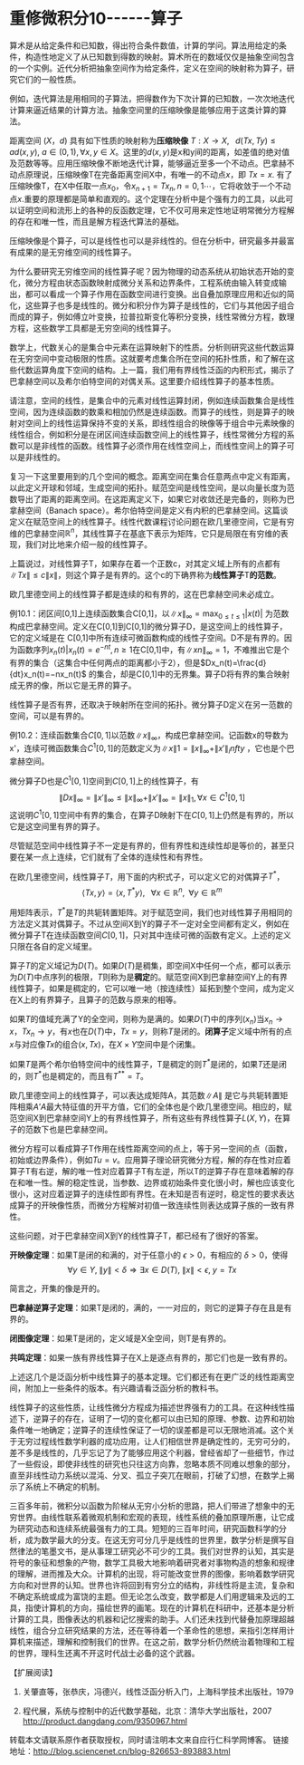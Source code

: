 # 重修微积分10------算子

算术是从给定条件和已知数，得出符合条件数值，计算的学问。算法用给定的条件，构造性地定义了从已知数到得数的映射。算术所在的数域仅仅是抽象空间包含的一个实例。近代分析把抽象空间作为给定条件，定义在空间的映射称为算子，研究它们的一般性质。

例如，迭代算法是用相同的子算法，把得数作为下次计算的已知数，一次次地迭代计算来逼近结果的计算方法。抽象空间里的压缩映像是能够应用于这类计算的算法。

距离空间 $(X，d)$ 具有如下性质的映射称为**压缩映像**
$T: X \rightarrow X, \;$ $\; d(Tx, Ty)\leq ad(x,y)$,
$a\in(0,1),\forall x,y \in X$。这里的$d(x,y)$是x和y间的距离，如差值的绝对值及范数等等。应用压缩映像不断地迭代计算，能够逼近至多一个不动点。巴拿赫不动点原理说，压缩映像T在完备距离空间X中，有唯一的不动点$x$，即
$Tx = x$.
有了压缩映像T，在X中任取一点$x_0$，令$x_{n+1} =Tx_n, n=0,1\cdots$，它将收敛于一个不动点$x$.重要的原理都是简单和直观的。这个定理在分析中是个强有力的工具，以此可以证明空间和流形上的各种的反函数定理，它不仅可用来定性地证明常微分方程解的存在和唯一性，而且是解方程迭代算法的基础。

压缩映像是个算子，可以是线性也可以是非线性的。但在分析中，研究最多并最富有成果的是无穷维空间的线性算子。

为什么要研究无穷维空间的线性算子呢？因为物理的动态系统从初始状态开始的变化，微分方程由状态函数映射成微分关系和边界条件，工程系统由输入转变成输出，都可以看成一个算子作用在函数空间进行变换。出自叠加原理应用和近似的简化，这些算子也多是线性的。微分和积分作为算子是线性的，它们与其他因子组合而成的算子，例如傅立叶变换，拉普拉斯变化等积分变换，线性常微分方程，数理方程，这些数学工具都是无穷空间的线性算子。

数学上，代数关心的是集合中元素在运算映射下的性质。分析则研究这些代数运算在无穷空间中变动极限的性质。这就要考虑集合所在空间的拓扑性质，和了解在这些代数运算角度下空间的结构。上一篇，我们用有界线性泛函的内积形式，揭示了巴拿赫空间以及希尔伯特空间的对偶关系。这里要介绍线性算子的基本性质。

请注意，空间的线性，是集合中的元素对线性运算封闭，例如连续函数集合是线性空间，因为连续函数的数乘和相加仍然是连续函数。而算子的线性，则是算子的映射对空间上的线性运算保持不变的关系，即线性组合的映像等于组合中元素映像的线性组合，例如积分是在闭区间连续函数空间上的线性算子，线性常微分方程的系数可以是非线性的函数。线性算子必须作用在线性空间上，而线性空间上的算子可以是非线性的。

复习一下这里要用到的几个空间的概念。距离空间在集合任意两点中定义有距离，以此定义开球和邻域，生成空间的拓扑。赋范空间是线性空间，是以向量长度为范数导出了距离的距离空间。在这距离定义下，如果它对收敛还是完备的，则称为巴拿赫空间（Banach
space）。希尔伯特空间是定义有内积的巴拿赫空间。这篇谈定义在赋范空间上的线性算子。线性代数课程讨论问题在欧几里德空间，它是有穷维的巴拿赫空间$\mathbb{R}^n$，其线性算子在基底下表示为矩阵，它只是局限在有穷维的表现，我们对比地来介绍一般的线性算子。

上篇说过，对线性算子T，如果存在着一个正数c，对其定义域上所有的点都有$\|Tx\| \leq c\|x\|$，则这个算子是有界的。这个c的下确界称为**线性算子**T**的范数**。

欧几里德空间上的线性算子都是连续的和有界的，这在巴拿赫空间未必成立。

例10.1：闭区间\[0,1\]上连续函数集合C\[0,1\]，以$\|x\|_\infty = \max_{0\leq t \leq 1} |x(t)|$
为范数构成巴拿赫空间。定义在C\[0,1\]到C\[0,1\]的微分算子D，是这空间上的线性算子，它的定义域是在
C\[0,1\]中所有连续可微函数构成的线性子空间。D不是有界的。因为函数序列$x_n(t)|x_n(t)=e^{−nt}, n\geq 1$在C\[0,1\]中，有$\|xn\|_\infty =1$，不难推出它是个有界的集合（这集合中任何两点的距离都小于2），但是$Dx_n(t)=\frac{d}{dt}x_n(t)=−nx_n(t)$
的集合，却是C\[0,1\]中的无界集。算子D将有界的集合映射成无界的像，所以它是无界的算子。

线性算子是否有界，还取决于映射所在空间的拓扑。微分算子D定义在另一范数的空间，可以是有界的。

例10.2：连续函数集合$C[0,1]$以范数$\|x\|_\infty$，构成巴拿赫空间。记函数x的导数为x'，连续可微函数集合$C^1[0,1]$的范数定义为$\|x\|1= \|x\|_\infty +\|x′\|_infty$
，它也是个巴拿赫空间。

微分算子D也是$C^1[0,1]$空间到$C[0,1]$上的线性算子，有
$$\|Dx\|_\infty =\|x′\|_\infty \leq \|x\|_\infty +\|x′\|_\infty =\|x\|_1,\forall x \in C^1[0,1]$$
这说明$C^1[0,1]$空间中有界的集合，在算子D映射下在$C[0,1]$上仍然是有界的，所以它是这空间里有界的算子。

尽管赋范空间中线性算子不一定是有界的，但有界性和连续性却是等价的，甚至只要在某一点上连续，它们就有了全体的连续性和有界性。

在欧几里德空间，线性算子$T$，用下面的内积式子，可以定义它的对偶算子$T^*$，
$$\left\langle Tx, y \right \rangle = \left \langle x, T^* y \right \rangle, \;\;\;  \forall x \in \mathbb{R}^n, \;\; \forall y \in \mathbb{R}^m$$

用矩阵表示，$T^*$是$T$的共轭转置矩阵。对于赋范空间，我们也对线性算子用相同的方法定义其对偶算子。不过从空间X到Y的算子不一定对全空间都有定义，例如在微分算子T在连续函数空间$C[0,1]$，只对其中连续可微的函数有定义。上述的定义只限在各自的定义域里。

算子$T$的定义域记为$D(T)$。如果$D(T)$是稠集，即空间X中任何一个点，都可以表示为$D(T)$中点序列的极限，$T$则称为是**稠定**的。赋范空间X到巴拿赫空间Y上的有界线性算子，如果是稠定的，它可以唯一地（按连续性）延拓到整个空间，成为定义在X上的有界算子，且算子的范数与原来的相等。

如果$T$的值域充满了Y的全空间，则称为是满的。如果$D(T)$中的序列$(x_n)$当$x_n \rightarrow x，Tx_n \rightarrow y$，有$x$也在$D(T)$中，$Tx=y$，则称$T$是闭的。**闭算子**定义域中所有的点$x$与对应像$Tx$的组合$(x, Tx)$，在$X\times Y$空间中是个闭集。

如果$T$是两个希尔伯特空间中的线性算子，T是稠定的则$T^*$是闭的，如果$T$还是闭的，则$T^*$也是稠定的，而且有$T^{**}=T$。

欧几里德空间上的线性算子，可以表达成矩阵A，其范数$\|A\|$
是它与共轭转置矩阵相乘$A’A$最大特征值的开平方值，它们的全体也是个欧几里德空间。相应的，赋范空间X到巴拿赫空间Y上的有界线性算子，所有这些有界线性算子$L(X,Y)$，在算子的范数下也是巴拿赫空间。

微分方程可以看成算子T作用在线性距离空间的点上，等于另一空间的点（函数，初始或边界条件），例如$Tu=v$。应用算子理论研究微分方程，解的存在性对应着算子T有右逆，解的唯一性对应着算子T有左逆，所以T的逆算子存在意味着解的存在和唯一性。解的稳定性说，当参数、边界或初始条件变化很小时，解也应该变化很小，这对应着逆算子的连续性即有界性。在未知是否有逆时，稳定性的要求表达成算子的开映像性质，而微分方程解对初值一致连续性则表达成算子族的一致有界性。

这些问题，对于巴拿赫空间X到Y的线性算子T，都已经有了很好的答案。

**开映像定理**：如果T是闭的和满的，对于任意小的 $\epsilon >0$，有相应的
$\delta >0$，使得
$$\forall y\in Y, \; \left \| y \right \| < \delta \Rightarrow \exists x \in D(T), \; \left\|x\right\|<\epsilon , \; y=Tx$$

简言之，开集的像是开的。

**巴拿赫逆算子定理**：如果T是闭的，满的，一一对应的，则它的逆算子存在且是有界的。

**闭图像定理**：如果T是闭的，定义域是X全空间，则T是有界的。

**共鸣定理**：如果一族有界线性算子在X上是逐点有界的，那它们也是一致有界的。

上述这几个是泛函分析中线性算子的基本定理。它们都还有在更广泛的线性距离空间，附加上一些条件的版本。有兴趣请看泛函分析的教科书。

线性算子的这些性质，让线性微分方程成为描述世界强有力的工具。在这种线性描述下，逆算子的存在，证明了一切的变化都可以由已知的原理、参数、边界和初始条件唯一地确定；逆算子的连续性保证了一切的误差都是可以无限地消减。这个关于无穷过程线性数学利器的成功应用，让人们相信世界是确定性的，无穷可分的，差不多是线性的，几乎忘记了为了能够应用这个利器，曾经省却了一些细节，作过了一些假设，即使非线性的研究也只往这方向靠，忽略本质不同难以想象的部分，直至非线性动力系统以混沌、分叉、孤立子突兀在眼前，打破了幻想，在数学上揭示了系统上不确定的机制。

三百多年前，微积分以函数为阶梯从无穷小分析的思路，把人们带进了想象中的无穷世界。由线性联系着微观机制和宏观的表现，线性系统的叠加原理所惠，让它成为研究动态和连续系统最强有力的工具。短短的三百年时间，研究函数科学的分析，成为数学最大的分支。在这无穷可分几乎是线性的世界里，数学分析是撰写自然律法的笔墨文书，是从事理工研究必不可少的工具。我们对世界的认知，其实是符号的象征和想象的产物，数学工具极大地影响着研究者对事物构造的想象和规律的理解，进而推及大众。计算机的出现，将可能改变世界的图像，影响着数学研究方向和对世界的认知。世界也许将回到有穷分立的结构，非线性将是主流，复杂和不确定系统或成为富饶的主题。但无论怎么改变，数学都是人们用逻辑来及远的工具，指使计算机的方向，描绘世界的画笔。现在的计算机在科研中，还基本是分析计算的工具，图像表达的机器和记忆搜索的助手。人们还未找到代替叠加原理超越线性，组合分立研究结果的方法，还在等待着一个革命性的思想，来指引怎样用计算机来描述，理解和控制我们的世界。在这之前，数学分析仍然统治着物理和工程的世界，理科生还离不开这时代战士必备的这个武器。

【扩展阅读】

1.  关肇直等，张恭庆，冯德兴，线性泛函分析入门，上海科学技术出版社，1979

2.  程代展，系统与控制中的近代数学基础，北京：清华大学出版社，2007
    <http://product.dangdang.com/9350967.html>

转载本文请联系原作者获取授权，同时请注明本文来自应行仁科学网博客。
链接地址：http://blog.sciencenet.cn/blog-826653-893883.html
